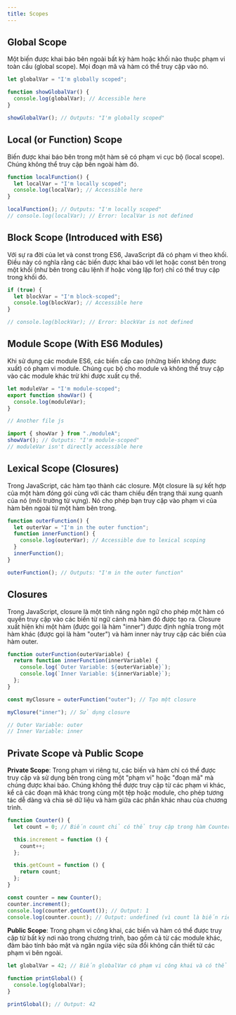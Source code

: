 ```yaml
---
title: Scopes
---
```


## Global Scope

Một biến được khai báo bên ngoài bất kỳ hàm hoặc khối nào thuộc phạm vi toàn cầu (global scope). Mọi đoạn mã và hàm có thể truy cập vào nó.

```js
let globalVar = "I'm globally scoped";

function showGlobalVar() {
  console.log(globalVar); // Accessible here
}

showGlobalVar(); // Outputs: "I'm globally scoped"
```

## Local (or Function) Scope

Biến được khai báo bên trong một hàm sẽ có phạm vi cục bộ (local scope). Chúng không thể truy cập bên ngoài hàm đó.

```js
function localFunction() {
  let localVar = "I'm locally scoped";
  console.log(localVar); // Accessible here
}

localFunction(); // Outputs: "I'm locally scoped"
// console.log(localVar); // Error: localVar is not defined
```

## Block Scope (Introduced with ES6)

Với sự ra đời của let và const trong ES6, JavaScript đã có phạm vi theo khối. Điều này có nghĩa rằng các biến được khai báo với let hoặc const bên trong một khối (như bên trong câu lệnh if hoặc vòng lặp for) chỉ có thể truy cập trong khối đó.

```js
if (true) {
  let blockVar = "I'm block-scoped";
  console.log(blockVar); // Accessible here
}

// console.log(blockVar); // Error: blockVar is not defined
```

## Module Scope (With ES6 Modules)

Khi sử dụng các module ES6, các biến cấp cao (những biến không được xuất) có phạm vi module. Chúng cục bộ cho module và không thể truy cập vào các module khác trừ khi được xuất cụ thể.

```js
let moduleVar = "I'm module-scoped";
export function showVar() {
  console.log(moduleVar);
}

// Another file js

import { showVar } from "./moduleA";
showVar(); // Outputs: "I'm module-scoped"
// moduleVar isn't directly accessible here
```

## Lexical Scope (Closures)

Trong JavaScript, các hàm tạo thành các closure. Một closure là sự kết hợp của một hàm đóng gói cùng với các tham chiếu đến trạng thái xung quanh của nó (môi trường từ vựng). Nó cho phép bạn truy cập vào phạm vi của hàm bên ngoài từ một hàm bên trong.

```js
function outerFunction() {
  let outerVar = "I'm in the outer function";
  function innerFunction() {
    console.log(outerVar); // Accessible due to lexical scoping
  }
  innerFunction();
}

outerFunction(); // Outputs: "I'm in the outer function"
```

## Closures

Trong JavaScript, closure là một tính năng ngôn ngữ cho phép một hàm có quyền truy cập vào các biến từ ngữ cảnh mà hàm đó được tạo ra. Closure xuất hiện khi một hàm (được gọi là hàm "inner") được định nghĩa trong một hàm khác (được gọi là hàm "outer") và hàm inner này truy cập các biến của hàm outer.

```js
function outerFunction(outerVariable) {
  return function innerFunction(innerVariable) {
    console.log(`Outer Variable: ${outerVariable}`);
    console.log(`Inner Variable: ${innerVariable}`);
  };
}

const myClosure = outerFunction("outer"); // Tạo một closure

myClosure("inner"); // Sử dụng closure

// Outer Variable: outer
// Inner Variable: inner
```

## Private Scope và Public Scope

**Private Scope**: Trong phạm vi riêng tư, các biến và hàm chỉ có thể được truy cập và sử dụng bên trong cùng một "phạm vi" hoặc "đoạn mã" mà chúng được khai báo. Chúng không thể được truy cập từ các phạm vi khác, kể cả các đoạn mã khác trong cùng một tệp hoặc module, cho phép tương tác dễ dàng và chia sẻ dữ liệu và hàm giữa các phần khác nhau của chương trình.

```js
function Counter() {
  let count = 0; // Biến count chỉ có thể truy cập trong hàm Counter

  this.increment = function () {
    count++;
  };

  this.getCount = function () {
    return count;
  };
}

const counter = new Counter();
counter.increment();
console.log(counter.getCount()); // Output: 1
console.log(counter.count); // Output: undefined (vì count là biến riêng tư)
```

**Public Scope**: Trong phạm vi công khai, các biến và hàm có thể được truy cập từ bất kỳ nơi nào trong chương trình, bao gồm cả từ các module khác, đảm bảo tính bảo mật và ngăn ngừa việc sửa đổi không cần thiết từ các phạm vi bên ngoài.

```js
let globalVar = 42; // Biến globalVar có phạm vi công khai và có thể truy cập ở mọi nơi

function printGlobal() {
  console.log(globalVar);
}

printGlobal(); // Output: 42
```
